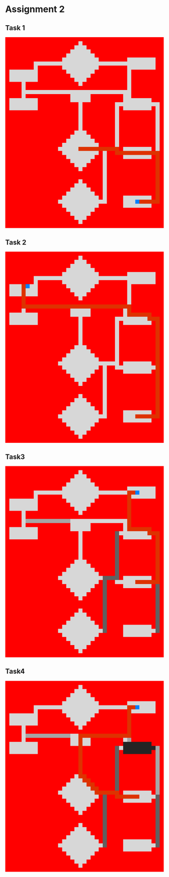 # Assignment 2

## Task 1
![map](./map_1_completed.png)

## Task 2
![map](./map_2_completed.png)

## Task3
![map](./map_3_completed.png)

## Task4
![map](./map_4_completed.png)
